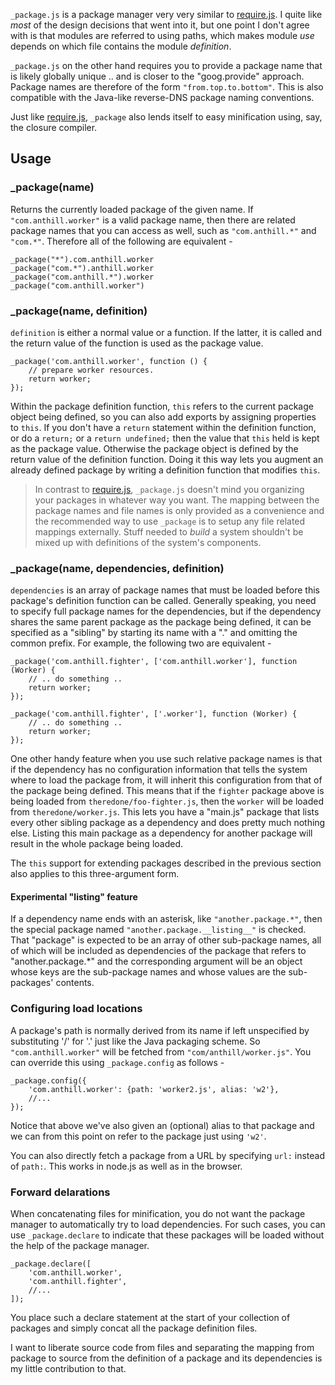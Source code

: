 
`_package.js` is a package manager very very similar to [require.js].
I quite like *most* of the design decisions that went into it, but one
point I don't agree with is that modules are referred to using paths, 
which makes module *use* depends on which file contains the module
*definition*.

`_package.js` on the other hand requires you to provide a package
name that is likely globally unique .. and is closer to the "goog.provide"
approach. Package names are therefore of the form `"from.top.to.bottom"`.
This is also compatible with the Java-like reverse-DNS package naming 
conventions.

Just like [require.js], `_package` also lends itself to easy minification
using, say, the closure compiler.

## Usage ##

### _package(name) ###

Returns the currently loaded package of the given name. If `"com.anthill.worker"`
is a valid package name, then there are related package names that you can
access as well, such as `"com.anthill.*"` and `"com.*"`. Therefore all of
the following are equivalent -

    _package("*").com.anthill.worker
    _package("com.*").anthill.worker
    _package("com.anthill.*").worker
    _package("com.anthill.worker")

### _package(name, definition) ###

`definition` is either a normal value or a function. If the latter, it
is called and the return value of the function is used as the package value.

    _package('com.anthill.worker', function () {
        // prepare worker resources.
        return worker;
    });

Within the package definition function, `this` refers to the current package
object being defined, so you can also add exports by assigning properties
to `this`. If you don't have a `return` statement within the definition
function, or do a `return;` or a `return undefined;` then the value that
`this` held is kept as the package value. Otherwise the package object is
defined by the return value of the definition function. Doing it this way
lets you augment an already defined package by writing a definition function
that modifies `this`.

> In contrast to [require.js], `_package.js` doesn't mind you organizing your
> packages in whatever way you want. The mapping between the package names and
> file names is only provided as a convenience and the recommended way to use
> `_package` is to setup any file related mappings externally.  Stuff needed to
> *build* a system shouldn't be mixed up with definitions of the system's
> components.

### _package(name, dependencies, definition) ###

`dependencies` is an array of package names that must be loaded before this
package's definition function can be called. Generally speaking, you need to
specify full package names for the dependencies, but if the dependency shares
the same parent package as the package being defined, it can be specified as a
"sibling" by starting its name with a "." and omitting the common prefix.  For
example, the following two are equivalent -

    _package('com.anthill.fighter', ['com.anthill.worker'], function (Worker) {
        // .. do something ..
        return worker;
    });

    _package('com.anthill.fighter', ['.worker'], function (Worker) {
        // .. do something ..
        return worker;
    });

One other handy feature when you use such relative package names is
that if the dependency has no configuration information that tells the system
where to load the package from, it will inherit this configuration from
that of the package being defined. This means that if the `fighter`
package above is being loaded from `theredone/foo-fighter.js`, then
the `worker` will be loaded from `theredone/worker.js`. This lets you have
a "main.js" package that lists every other sibling package as a dependency
and does pretty much nothing else. Listing this main package as a dependency
for another package will result in the whole package being loaded.

The `this` support for extending packages described in the previous section 
also applies to this three-argument form.

#### Experimental "__listing__" feature ####

If a dependency name ends with an asterisk, like `"another.package.*"`, then
the special package named `"another.package.__listing__"` is checked.  That
"package" is expected to be an array of other sub-package names, all of which
will be included as dependencies of the package that refers to
"another.package.*" and the corresponding argument will be an object whose keys
are the sub-package names and whose values are the sub-packages' contents.

### Configuring load locations ###

A package's path is normally derived from its name if left unspecified
by substituting '/' for '.' just like the Java packaging scheme. So 
`"com.anthill.worker"` will be fetched from `"com/anthill/worker.js"`.
You can override this using `_package.config` as follows -

    _package.config({
        'com.anthill.worker': {path: 'worker2.js', alias: 'w2'},
        //...
    });

Notice that above we've also given an (optional) alias to that package
and we can from this point on refer to the package just using `'w2'`.

You can also directly fetch a package from a URL by specifying `url:` 
instead of `path:`. This works in node.js as well as in the browser.

### Forward delarations ###

When concatenating files for minification, you do not want the package
manager to automatically try to load dependencies. For such cases, you
can use `_package.declare` to indicate that these packages will be
loaded without the help of the package manager.

    _package.declare([
        'com.anthill.worker',
        'com.anthill.fighter',
        //...
    ]);

You place such a declare statement at the start of your collection of packages
and simply concat all the package definition files.  

I want to liberate source code from files and separating the mapping from
package to source from the definition of a package and its dependencies
is my little contribution to that.

[require.js]: http://requirejs.org/
